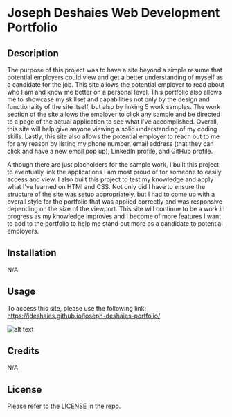 # Joseph Deshaies Web Development Portfolio

## Description

The purpose of this project was to have a site beyond a simple resume that potential employers could view and get a better understanding of myself as a candidate for the job. This site allows the potential employer to read about who I am and know me better on a personal level. This portfolio also allows me to showcase my skillset and capabilities not only by the design and functionality of the site itself, but also by linking 5 work samples. The work section of the site allows the employer to click any sample and be directed to a page of the actual application to see what I've accomplished. Overall, this site will help give anyone viewing a solid understanding of my coding skills. Lastly, this site also allows the potential employer to reach out to me for any reason by listing my phone number, email address (that they can click and have a new email pop up), LinkedIn profile, and GitHub profile.

Although there are just placholders for the sample work, I built this project to eventually link the applications I am most proud of for someone to easily access and view. I also built this project to test my knowledge and apply what I've learned on HTMl and CSS. Not only did I have to ensure the structure of the site was setup appropriately, but I had to come up with a overall style for the portfolio that was applied correctly and was responsive depending on the size of the viewport. This site will continue to be a work in progress as my knowledge improves and I become of more features I want to add to the portfolio to help me stand out more as a candidate to potential employers.

## Installation

N/A

## Usage

To access this site, please use the following link: https://jdeshaies.github.io/joseph-deshaies-portfolio/

![alt text](assets/images/screenshot.png)

## Credits

N/A

## License

Please refer to the LICENSE in the repo.